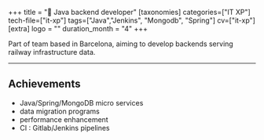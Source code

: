 +++
title = "🚂 Java backend developer"
[taxonomies]
categories=["IT XP"]
tech-file=["it-xp"]
tags=["Java","Jenkins", "Mongodb", "Spring"]
cv=["it-xp"]
[extra]
logo = ""
duration_month = "4"
+++

Part of team based in Barcelona, aiming to develop backends serving railway infrastructure data.

<!-- more -->

---

## Achievements

- Java/Spring/MongoDB micro services
- data migration programs
- performance enhancement
- CI : Gitlab/Jenkins pipelines
